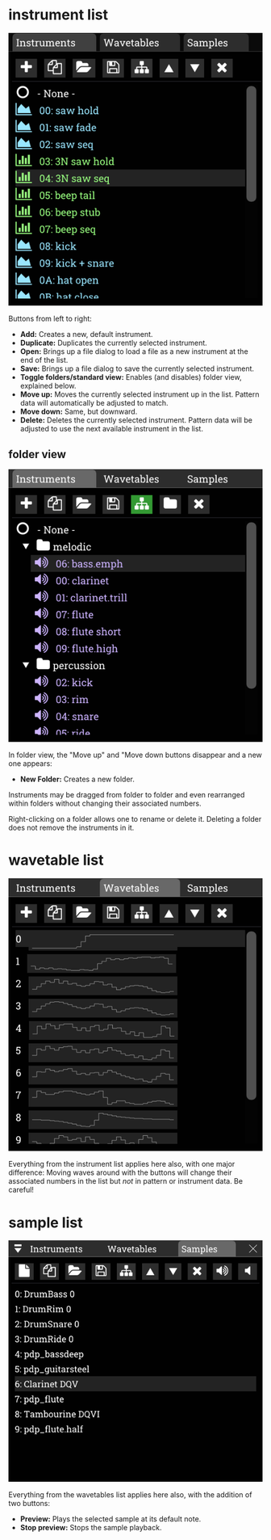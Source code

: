 # instrument list

![instruments window](instruments.png)

Buttons from left to right:
- **Add:** Creates a new, default instrument.
- **Duplicate:** Duplicates the currently selected instrument.
- **Open:** Brings up a file dialog to load a file as a new instrument at the end of the list.
- **Save:** Brings up a file dialog to save the currently selected instrument.
- **Toggle folders/standard view:** Enables (and disables) folder view, explained below.
- **Move up:** Moves the currently selected instrument up in the list. Pattern data will automatically be adjusted to match.
- **Move down:** Same, but downward.
- **Delete:** Deletes the currently selected instrument. Pattern data will be adjusted to use the next available instrument in the list.

## folder view

![instruments window in folder view](instruments-folder.png)

In folder view, the "Move up" and "Move down buttons disappear and a new one appears:
- **New Folder:** Creates a new folder.

Instruments may be dragged from folder to folder and even rearranged within folders without changing their associated numbers.

Right-clicking on a folder allows one to rename or delete it. Deleting a folder does not remove the instruments in it.

# wavetable list

![wavetables window](wavetables.png)

Everything from the instrument list applies here also, with one major difference: Moving waves around with the buttons will change their associated numbers in the list but _not_ in pattern or instrument data. Be careful!

# sample list

![samples window](samples.png)

Everything from the wavetables list applies here also, with the addition of two buttons:
- **Preview:** Plays the selected sample at its default note.
- **Stop preview:** Stops the sample playback.
